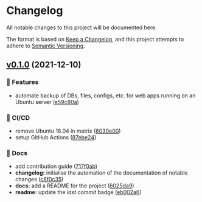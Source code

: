 # Changelog

All notable changes to this project will be documented here.

The format is based on [Keep a Changelog](https://keepachangelog.com/en/1.0.0/), and this project attempts to adhere to [Semantic Versioning](https://semver.org/spec/v2.0.0.html).

## [v0.1.0](https://github.com/engineervix/ubuntu-server-backup/compare/v0.0.0...v0.1.0) (2021-12-10)


### 🚀 Features

* automate backup of DBs, files, configs, etc. for web apps running on an Ubuntu server ([e59c80a](https://github.com/engineervix/ubuntu-server-backup/commit/e59c80ae4e781f4924a9e37a8b23511b6fa6e83a))


### 👷 CI/CD

* remove Ubuntu 18.04 in matrix ([6030e00](https://github.com/engineervix/ubuntu-server-backup/commit/6030e0098f8244f65cdf6ff8db7c6e31813c41f9))
* setup GitHub Actions ([87ebe24](https://github.com/engineervix/ubuntu-server-backup/commit/87ebe241cbcf0bf4bd13904d6cfa9b28f41286e8))


### 📝 Docs

* add contribution guide ([717f0ab](https://github.com/engineervix/ubuntu-server-backup/commit/717f0ab2da9a3b8c4d34809e68964812f1e66544))
* **changelog:** initialise the automation of the documentation of notable changes ([c8f0c35](https://github.com/engineervix/ubuntu-server-backup/commit/c8f0c3509e0b3452eb36c1304a73b4425f232e37))
* **docs:** add a README for the project ([6025da9](https://github.com/engineervix/ubuntu-server-backup/commit/6025da940b04a9cff480af2bba0a2c34d18ba8e0))
* **readme:** update the *last commit* badge ([eb002a6](https://github.com/engineervix/ubuntu-server-backup/commit/eb002a6f78cc27044e5eddf64e45d702247a14a4))
